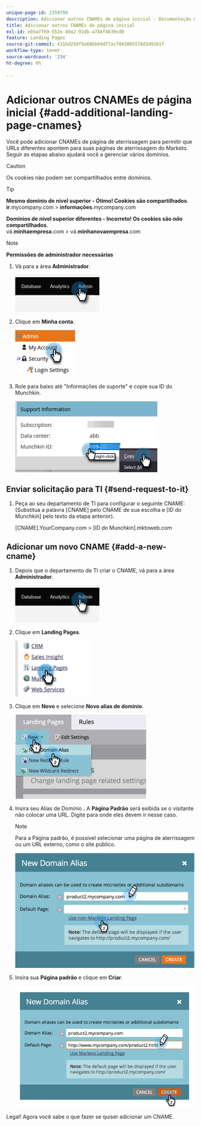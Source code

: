 ```yaml
---
unique-page-id: 2359798
description: Adicionar outros CNAMEs de página inicial - Documentação do Marketo - Documentação do produto
title: Adicionar outros CNAMEs de página inicial
exl-id: eb5a7f69-552e-49a2-91db-a784f4639cd0
feature: Landing Pages
source-git-commit: 431bd258f9a68bbb9df7acf043085578d3d91b1f
workflow-type: tm+mt
source-wordcount: '234'
ht-degree: 0%

---
```


# Adicionar outros CNAMEs de página inicial {#add-additional-landing-page-cnames}

Você pode adicionar CNAMEs de página de aterrissagem para permitir que URLs diferentes apontem para suas páginas de aterrissagem do Marketo. Seguir as etapas abaixo ajudará você a gerenciar vários domínios.

>[!CAUTION]
>
>Os cookies não podem ser compartilhados entre domínios.

>[!TIP]
>
>**Mesmo domínio de nível superior - Ótimo! Cookies são compartilhados**.<br/> **ir**.mycompany.com > **informações**.mycompany.com
>
>**Domínios de nível superior diferentes - Incorreto! Os cookies são _não_ compartilhados**.<br/> vá.**minhaempresa**.com > vá.**minhanovaempresa**.com

>[!NOTE]
>
>**Permissões de administrador necessárias**

1. Vá para a área **Administrador**.

   ![](assets/add-additional-landing-page-cnames-1.png)

1. Clique em **Minha conta**.

   ![](assets/add-additional-landing-page-cnames-2.png)

1. Role para baixo até &quot;Informações de suporte&quot; e copie sua ID do Munchkin.

   ![](assets/add-additional-landing-page-cnames-3.png)

## Enviar solicitação para TI {#send-request-to-it}

1. Peça ao seu departamento de TI para configurar o seguinte CNAME: (Substitua a palavra [CNAME] pelo CNAME de sua escolha e [ID do Munchkin] pelo texto da etapa anterior).

   [CNAME].YourCompany.com > [ID do Munchkin].mktoweb.com

## Adicionar um novo CNAME {#add-a-new-cname}

1. Depois que o departamento de TI criar o CNAME, vá para a área **Administrador**.

   ![](assets/add-additional-landing-page-cnames-4.png)

1. Clique em **Landing Pages**.

   ![](assets/add-additional-landing-page-cnames-5.png)

1. Clique em **Novo** e selecione **Novo alias de domínio**.

   ![](assets/add-additional-landing-page-cnames-6.png)

1. Insira seu Alias de Domínio **.** A **Página Padrão** será exibida se o visitante não colocar uma URL. Digite para onde eles devem ir nesse caso.

   >[!NOTE]
   >
   >Para a Página padrão, é possível selecionar uma página de aterrissagem ou um URL externo, como o site público.

   ![](assets/add-additional-landing-page-cnames-7.png)

1. Insira sua **Página padrão** e clique em **Criar**.

   ![](assets/add-additional-landing-page-cnames-8.png)

Legal! Agora você sabe o que fazer se quiser adicionar um CNAME.
